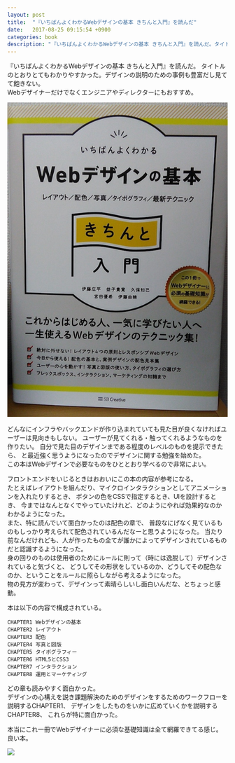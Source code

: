 ```yaml
---
layout: post
title:  "『いちばんよくわかるWebデザインの基本 きちんと入門』を読んだ"
date:   2017-08-25 09:15:54 +0900
categories: book
description: "『いちばんよくわかるWebデザインの基本 きちんと入門』を読んだ。タイトルのとおりとてもわかりやすかった。デザインの説明のための事例も豊富だし見てて飽きない。Webデザインに関するものを包括的に学べてとてもよい本だと思う。 "
---
```


『いちばんよくわかるWebデザインの基本 きちんと入門』を読んだ。
タイトルのとおりとてもわかりやすかった。デザインの説明のための事例も豊富だし見てて飽きない。  
Webデザイナーだけでなくエンジニアやディレクターにもおすすめ。

![webdesign-basic-book](/public/image/20170825/webdesign-basic-book.jpg)

どんなにインフラやバックエンドが作り込まれていても見た目が良くなければユーザーは見向きもしない。
ユーザーが見てくれる・触ってくれるようなものを作りたい。
自分で見た目のデザインまである程度のレベルのものを提示できたら、
と最近強く思うようになったのでデザインに関する勉強を始めた。  
この本はWebデザインで必要なものをひととおり学べるので非常によい。

フロントエンドをいじるときはおおいにこの本の内容が参考になる。  
たとえばレイアウトを組んだり、マイクロインタラクションとしてアニメーションを入れたりするとき、
ボタンの色をCSSで指定するとき、UIを設計するとき、
今まではなんとなくでやっていたけれど、どのようにやれば効果的なのかわかるようになった。  
また、特に読んでいて面白かったのは配色の章で、
普段なにげなく見ているものもしっかり考えられて配色されているんだなーと思うようになった。
当たり前なんだけれども、人が作ったもの全てが誰かによってデザインされているものだと認識するようになった。  
身の回りのものは使用者のためにルールに則って（時には逸脱して）デザインされていると気づくと、
どうしてその形状をしているのか、どうしてその配色なのか、ということをルールに照らしながら考えるようになった。  
物の見方が変わって、デザインって素晴らしいし面白いんだな、とちょっと感動。

本は以下の内容で構成されている。  
```
CHAPTER1 Webデザインの基本
CHAPTER2 レイアウト
CHAPTER3 配色
CHAPTER4 写真と図版
CHAPTER5 タイポグラフィー
CHAPTER6 HTML5とCSS3
CHAPTER7 インタラクション
CHAPTER8 運用とマーケティング
```

どの章も読みやすく面白かった。  
デザインの心構えを説き課題解決のためのデザインをするためのワークフローを説明するCHAPTER1、
デザインをしたものをいかに広めていくかを説明するCHAPTER8、
これらが特に面白かった。

本当にこれ一冊でWebデザイナーに必須な基礎知識は全て網羅できてる感じ。  
良い本。

<a target="_blank"  href="https://www.amazon.co.jp/gp/product/4797389656/ref=as_li_tl?ie=UTF8&camp=247&creative=1211&creativeASIN=4797389656&linkCode=as2&tag=pinekta02-22&linkId=1e5158780effba7d522ccaef59b3b1dd"><img border="0" src="//ws-fe.amazon-adsystem.com/widgets/q?_encoding=UTF8&MarketPlace=JP&ASIN=4797389656&ServiceVersion=20070822&ID=AsinImage&WS=1&Format=_SL250_&tag=pinekta02-22" ></a><img src="//ir-jp.amazon-adsystem.com/e/ir?t=pinekta02-22&l=am2&o=9&a=4797389656" width="1" height="1" border="0" alt="" style="border:none !important; margin:0px !important;" />
